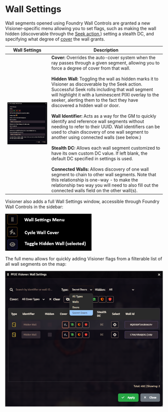 # Wall Settings

Wall segments opened using Foundry Wall Controls are granted a new Visioner-specific menu allowing you to set flags, such as making the wall hidden (discoverable through the [Seek action](actions.md#seeking-for-hidden-walls-and-secret-doors),) setting a stealth DC, and specifying what degree of [cover](auto-cover.md#walls-and-cover) the wall grants.


| Wall Settings | Description |
| --- | --- |
| ![Wall Settings](images/actions/seek_wall_settings.png) | **Cover:** Overrides the auto-cover system when the ray passes through a given segment, allowing you to force a degree of cover from that wall. <br><br> **Hidden Wall:** Toggling the wall as hidden marks it to Visioner as discoverable by the Seek action. Successful Seek rolls including that wall segment will highlight it with a luminescent PIXI overlay to the seeker, alerting them to the fact they have discovered a hidden wall or door.<br> <br> **Wall Identifier:** Acts as a way for the GM to quickly identify and reference wall segments without needing to refer to their UUID. Wall identifiers can be used to chain discovery of one wall segment to another using connected walls (see below.) <br> <br> **Stealth DC:** Allows each wall segment customized to have its own custom DC value. If left blank, the default DC specified in settings is used. <br> <br> **Connected Walls:** Allows discovery of one wall segment to chain to other wall segments. Note that this relationship is one-way - to make the relationship two way you will need to also fill out the connected walls field on the other wall(s). |

Visioner also adds a full Wall Settings window, accessible through Foundry Wall Controls in the sidebar:

![Wall Control UI](images/actions/seek_wall_control_ui.png)

The full menu allows for quickly adding Visioner flags from a filterable list of all wall segments on the map:

![Full Wall Settings Menu](images/actions/seek_wall_settings_full.png)